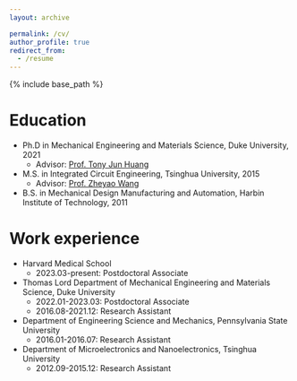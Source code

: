 ```yaml
---
layout: archive

permalink: /cv/
author_profile: true
redirect_from:
  - /resume
---
```


{% include base_path %}

Education
======

* Ph.D in Mechanical Engineering and Materials Science, Duke University, 2021
    * Advisor: [Prof. Tony Jun Huang](https://acoustofluidics.pratt.duke.edu/people/tony-jun-huang)
* M.S. in Integrated Circuit Engineering, Tsinghua University, 2015
    * Advisor: [Prof. Zheyao Wang](https://main.ime.tsinghua.edu.cn/members.html)
* B.S. in Mechanical Design Manufacturing and Automation, Harbin Institute of Technology, 2011

Work experience
======
* Harvard Medical School
    * 2023.03-present: Postdoctoral Associate 
* Thomas Lord Department of Mechanical Engineering and Materials Science, Duke University
    * 2022.01-2023.03: Postdoctoral Associate
    * 2016.08-2021.12: Research Assistant
* Department of Engineering Science and Mechanics, Pennsylvania State University
    * 2016.01-2016.07: Research Assistant
* Department of Microelectronics and Nanoelectronics, Tsinghua University
    * 2012.09-2015.12: Research Assistant

  


